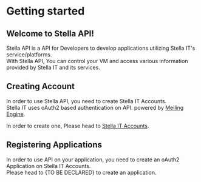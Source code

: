 # Getting started

## Welcome to Stella API!
Stella API is a API for Developers to develop applications utilizing Stella IT's service/platforms.  
With Stella API, You can control your VM and access various information provided by Stella IT and its services.

## Creating Account
In order to use Stella API, you need to create Stella IT Accounts.  
Stella IT uses oAuth2 based authentication on API. powered by [Meiling Engine](https://github.com/Stella-IT/meiling).  
  
In order to create one, Please head to [Stella IT Accounts](https://login.appie.stella-it.com).  

## Registering Applications
In order to use API on your application, you need to create an oAuth2 Application on Stella IT Accounts.  
Please head to {TO BE DECLARED} to create an application.  



